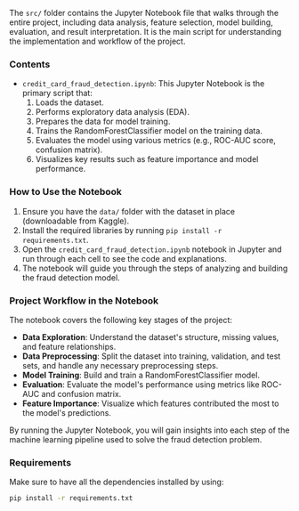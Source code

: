 The `src/` folder contains the Jupyter Notebook file that walks through the entire project, including data analysis, feature selection, model building, evaluation, and result interpretation. It is the main script for understanding the implementation and workflow of the project.

### Contents

- `credit_card_fraud_detection.ipynb`: This Jupyter Notebook is the primary script that:
  1. Loads the dataset.
  2. Performs exploratory data analysis (EDA).
  3. Prepares the data for model training.
  4. Trains the RandomForestClassifier model on the training data.
  5. Evaluates the model using various metrics (e.g., ROC-AUC score, confusion matrix).
  6. Visualizes key results such as feature importance and model performance.

### How to Use the Notebook

1. Ensure you have the `data/` folder with the dataset in place (downloadable from Kaggle).
2. Install the required libraries by running `pip install -r requirements.txt`.
3. Open the `credit_card_fraud_detection.ipynb` notebook in Jupyter and run through each cell to see the code and explanations.
4. The notebook will guide you through the steps of analyzing and building the fraud detection model.

### Project Workflow in the Notebook

The notebook covers the following key stages of the project:

- **Data Exploration**: Understand the dataset's structure, missing values, and feature relationships.
- **Data Preprocessing**: Split the dataset into training, validation, and test sets, and handle any necessary preprocessing steps.
- **Model Training**: Build and train a RandomForestClassifier model.
- **Evaluation**: Evaluate the model's performance using metrics like ROC-AUC and confusion matrix.
- **Feature Importance**: Visualize which features contributed the most to the model's predictions.

By running the Jupyter Notebook, you will gain insights into each step of the machine learning pipeline used to solve the fraud detection problem.

### Requirements

Make sure to have all the dependencies installed by using:

```bash
pip install -r requirements.txt
